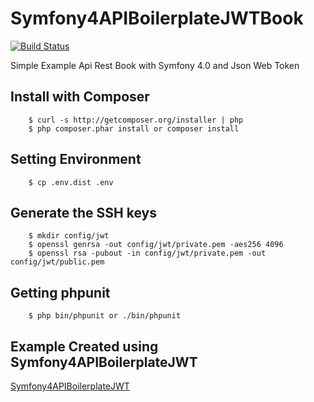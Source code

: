 # Symfony4APIBoilerplateJWTBook
[![Build Status](https://travis-ci.org/Tony133/Symfony4APIBoilerplateJWTBook.svg?branch=master)](https://travis-ci.org/Tony133/Symfony4APIBoilerplateJWTBook)

Simple Example Api Rest Book with Symfony 4.0 and Json Web Token

## Install with Composer

```
    $ curl -s http://getcomposer.org/installer | php
    $ php composer.phar install or composer install
```

## Setting Environment

```
    $ cp .env.dist .env
```

## Generate the SSH keys

```
	$ mkdir config/jwt
	$ openssl genrsa -out config/jwt/private.pem -aes256 4096
	$ openssl rsa -pubout -in config/jwt/private.pem -out config/jwt/public.pem
```

## Getting phpunit

```
    $ php bin/phpunit or ./bin/phpunit
```

## Example Created using Symfony4APIBoilerplateJWT

[Symfony4APIBoilerplateJWT](https://github.com/Tony133/Symfony4APIBoilerplateJWT)
